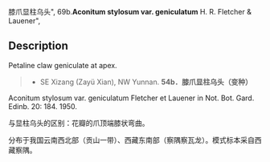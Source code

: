 膝爪显柱乌头",
69b.**Aconitum stylosum var. geniculatum** H. R. Fletcher & Lauener",

## Description
Petaline claw geniculate at apex.

> * SE Xizang (Zayü Xian), NW Yunnan.
**54b．膝爪显柱乌头（变种）**

Aconitum stylosum var. geniculatum Fletcher et Lauener in Not. Bot. Gard. Edinb. 20: 184. 1950.

与显柱乌头的区别：花瓣的爪顶端膝状弯曲。

分布于我国云南西北部（贡山一带）、西藏东南部（察隅察瓦龙）。模式标本采自西藏察隅。
